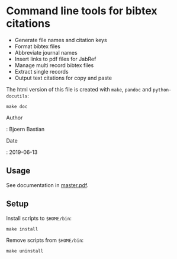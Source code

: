 Command line tools for bibtex citations
=======================================

-   Generate file names and citation keys
-   Format bibtex files
-   Abbreviate journal names
-   Insert links to pdf files for JabRef
-   Manage multi record bibtex files
-   Extract single records
-   Output text citations for copy and paste

The html version of this file is created with `make`, `pandoc` and
`python-docutils`:

    make doc

Author

:   Bjoern Bastian

Date

:   2019-06-13

Usage
-----

See documentation in [master.pdf](master.pdf).

Setup
-----

Install scripts to `$HOME/bin`:

    make install

Remove scripts from `$HOME/bin`:

    make uninstall
